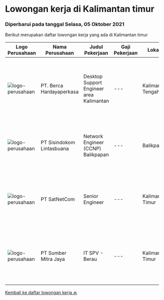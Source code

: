 
  # Lowongan kerja di Kalimantan timur

  ### Diperbarui pada tanggal Selasa, 05 Oktober 2021

  Berikut merupakan daftar lowongan kerja yang ada di Kalimantan timur

  |Logo Perusahaan | Nama Perusahaan | Judul Pekerjaan | Gaji Pekerjaan | Lokasi | Deskripsi | Tanggal diunggah | Pranala |
  | -------------- | --------------- | --------------- | --------- | --------- | -------------- | ------- | ----------- |
  |![logo-perusahaan](https://image-service-cdn.seek.com.au/0c900ac2b5b1a2cf9bee651ce5d069e68ff14c92/ee4dce1061f3f616224767ad58cb2fc751b8d2dc)|PT. Berca Hardayaperkasa|Desktop Support Engineer area Kalimantan|---|Kalimantan Tengah|Responsibilities: Analyzing, diagnosing, and installation to several areas including desktop hardware, operating systems, application software and...|Senin, 04 Oktober 2021|https://www.jobstreet.co.id/id/job/desktop-support-engineer-area-kalimantan-3647291?token=0~0f966d9a-fce9-4b7e-9a2f-d8dd9e7e4b66&sectionRank=1&jobId=jobstreet-id-job-3647291|
|![logo-perusahaan](https://image-service-cdn.seek.com.au/0c0f5a8eba28e76548451d3f79868e8a1ac80d4c/ee4dce1061f3f616224767ad58cb2fc751b8d2dc)|PT Sisindokom Lintasbuana|Network Engineer (CCNP) Balikpapan|---|Balikpapan|Job Requirements: Experience at least 3 years Candidate must possess at least a bachelor's degree, computer science/information technology,...|Rabu, 29 September 2021|https://www.jobstreet.co.id/id/job/network-engineer-ccnp-balikpapan-3642728?token=0~0f966d9a-fce9-4b7e-9a2f-d8dd9e7e4b66&sectionRank=2&jobId=jobstreet-id-job-3642728|
|![logo-perusahaan](https://image-service-cdn.seek.com.au/6108f58b8d52b8e5523830ee4b11d6074377e515/ee4dce1061f3f616224767ad58cb2fc751b8d2dc)|PT SatNetCom|Senior Engineer|---|Kalimantan Timur|Requirements: Has strong leadership Experiences 3 - 5 years for ISP / System Integrator / Internet Industry Good attitude and good communication...|Rabu, 29 September 2021|https://www.jobstreet.co.id/id/job/senior-engineer-3628593?token=0~0f966d9a-fce9-4b7e-9a2f-d8dd9e7e4b66&sectionRank=3&jobId=jobstreet-id-job-3628593|
|![logo-perusahaan](https://image-service-cdn.seek.com.au/f0ba1595e90ec5243d43e958e1c29680e7a44894/ee4dce1061f3f616224767ad58cb2fc751b8d2dc)|PT Sumber Mitra Jaya|IT SPV - Berau|---|Kalimantan Timur|Requirement: Candidate must possess at least Diploma, Bachelor's Degree in Computer Science/Information Technology or equivalent. Required...|Sabtu, 25 September 2021|https://www.jobstreet.co.id/id/job/it-spv-berau-3629911?token=0~0f966d9a-fce9-4b7e-9a2f-d8dd9e7e4b66&sectionRank=4&jobId=jobstreet-id-job-3629911|


  [Kembali ke daftar lowongan kerja 🔙](../README.md#daftar-lowongan-kerja)
  